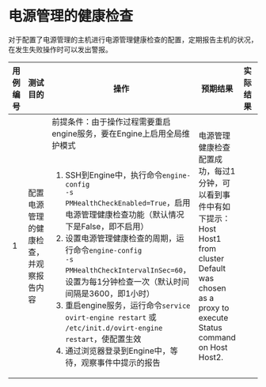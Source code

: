 # 电源管理的健康检查

对于配置了电源管理的主机进行电源管理健康检查的配置，定期报告主机的状况，在发生失败操作时可以发出警报。

|用例编号|测试目的|操作|预期结果|实际结果|备注|
|--------|--------|----|--------|--------|----|
|1|配置电源管理的健康检查，并观察报告内容|前提条件：由于操作过程需要重启engine服务，要在Engine上启用全局维护模式<br /><br /><ol><li>SSH到Engine中，执行命令<code>engine-config -s PMHealthCheckEnabled=True</code>，启用电源管理健康检查功能（默认情况下是False，即不启用）</li><li>设置电源管理健康检查的周期，运行命令<code>engine-config -s PMHealthCheckIntervalInSec=60</code>，设置为每1分钟检查一次（默认时间间隔是3600，即1小时）</li><li>重启engine服务，运行命令<code>service ovirt-engine restart</code> 或 <code>/etc/init.d/ovirt-engine restart</code>，使配置生效</li><li>通过浏览器登录到Engine中，等待，观察事件中提示的报告</li></ol>|电源管理健康检查配置成功，每过1分钟，可以看到事件中有如下提示：<br />Host Host1 from cluster Default was chosen as a proxy to execute Status command on Host Host2.||
